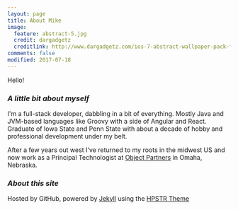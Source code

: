 ```yaml
---
layout: page
title: About Mike
image:
  feature: abstract-5.jpg
  credit: dargadgetz
  creditlink: http://www.dargadgetz.com/ios-7-abstract-wallpaper-pack-for-iphone-5-and-ipod-touch-retina/
comments: false
modified: 2017-07-18
---
```

Hello!

### *A little bit about myself*

I'm a full-stack developer, dabbling in a bit of everything. Mostly Java and JVM-based languages like Groovy with a side of Angular and React. Graduate of Iowa State and Penn State with about a decade of hobby and professional development under my belt.

After a few years out west I've returned to my roots in the midwest US and now work as a Principal Technologist at [Object Partners](https://www.objectpartners.com) in Omaha, Nebraska.

### *About this site*
Hosted by GitHub, powered by [Jekyll](http://jekyllrb.com) using the [HPSTR Theme](https://mademistakes.com/work/hpstr-jekyll-theme/)
